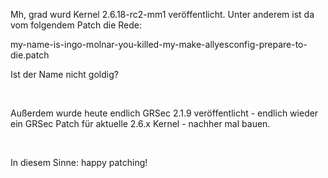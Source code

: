 <html><body><p>Mh, grad wurd Kernel 2.6.18-rc2-mm1 veröffentlicht. Unter anderem ist da vom folgendem Patch die Rede:<br>

my-name-is-ingo-molnar-you-killed-my-make-allyesconfig-prepare-to-die.patch<br>

Ist der Name nicht goldig?<br>

<br>

Außerdem wurde heute endlich GRSec 2.1.9 veröffentlicht - endlich wieder ein GRSec Patch für aktuelle 2.6.x Kernel - nachher mal bauen.<br>

<br>

In diesem Sinne: happy patching!</p></body></html>